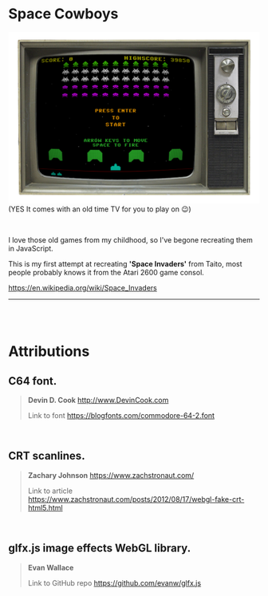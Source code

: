 <!-- @format -->

# Space Cowboys

![Space Cowboys](assets/screen.PNG)
(YES It comes with an old time TV for you to play on 😉)

</br>

I love those old games from my childhood, so I've begone recreating them in JavaScript.

This is my first attempt at recreating **'Space Invaders'** from Taito, most people probably knows it from the Atari 2600 game consol.

<https://en.wikipedia.org/wiki/Space_Invaders>

---

</br>
</br>

# Attributions

## C64 font.
>
> **Devin D. Cook** <http://www.DevinCook.com>
>
>Link to font <https://blogfonts.com/commodore-64-2.font>

</br>

## CRT scanlines.
>
> **Zachary Johnson** <https://www.zachstronaut.com/>
>
> Link to article <https://www.zachstronaut.com/posts/2012/08/17/webgl-fake-crt-html5.html>

</br>

## glfx.js image effects WebGL library.
>
> **Evan Wallace**
>
> Link to GitHub repo <https://github.com/evanw/glfx.js>
